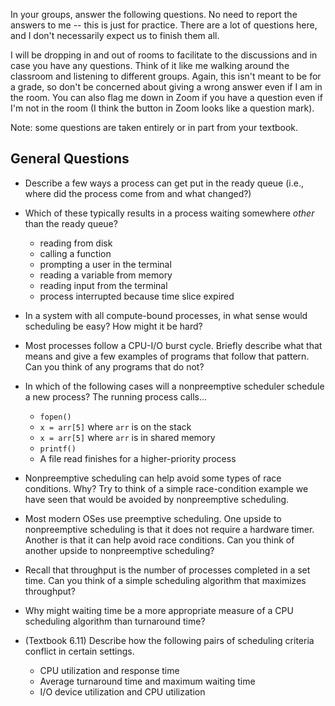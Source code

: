 In your groups, answer the following questions.
No need to report the answers to me --
this is just for practice.
There are a lot of questions here,
and I don't necessarily expect us to finish them all.

I will be dropping in and out of rooms to facilitate to the discussions and in
case you have any questions.
Think of it like me walking around the classroom and listening to different
groups.
Again, this isn't meant to be for a grade,
so don't be concerned about giving a wrong answer even if I am in the room.
You can also flag me down in Zoom if you have a question even if I'm not in the
room
(I think the button in Zoom looks like a question mark).

Note: some questions are taken entirely or in part from your textbook.

## General Questions

* Describe a few ways a process can get put in the ready queue
(i.e., where did the process come from and what changed?)

* Which of these typically results in a process waiting somewhere *other* than
the ready queue?
    * reading from disk
    * calling a function
    * prompting a user in the terminal
    * reading a variable from memory
    * reading input from the terminal
    * process interrupted because time slice expired

* In a system with all compute-bound processes,
in what sense would scheduling be easy?
How might it be hard?

* Most processes follow a CPU-I/O burst cycle.
Briefly describe what that means and give a few examples of programs that
follow that pattern.
Can you think of any programs that do not?

* In which of the following cases will a nonpreemptive scheduler schedule a
new process? The running process calls...
    * `fopen()`
    * `x = arr[5]` where `arr` is on the stack
    * `x = arr[5]` where `arr` is in shared memory
    * `printf()`
    * A file read finishes for a higher-priority process

* Nonpreemptive scheduling can help avoid some types of race conditions. Why?
Try to think of a simple race-condition example we have seen that would be
avoided by nonpreemptive scheduling.

* Most modern OSes use preemptive scheduling. One upside to nonpreemptive
scheduling is that it does not require a hardware timer.
Another is that it can help avoid race conditions.
Can you think of another upside to nonpreemptive scheduling?

* Recall that throughput is the number of processes completed in a set time.
Can you think of a simple scheduling algorithm that maximizes throughput?

* Why might waiting time be a more appropriate measure of a CPU scheduling
algorithm than turnaround time?

* (Textbook 6.11) Describe how the following pairs of scheduling criteria
conflict in certain settings.
    * CPU utilization and response time
    * Average turnaround time and maximum waiting time
    * I/O device utilization and CPU utilization
